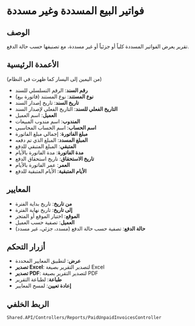 # فواتير البيع المسددة وغير مسددة

## الوصف
تقرير يعرض الفواتير المسددة كلياً أو جزئياً أو غير مسددة، مع تصنيفها حسب حالة الدفع.

## الأعمدة الرئيسية
(من اليمين إلى اليسار كما ظهرت في النظام)

- **رقم السند**: الرقم التسلسلي للسند
- **نوع المستند**: نوع المستند (فاتورة بيع)
- **تاريخ السند**: تاريخ إصدار السند
- **التاريخ الفعلي للسند**: التاريخ الفعلي لإصدار السند
- **العميل**: اسم العميل
- **المندوب**: اسم مندوب المبيعات
- **اسم الحساب**: اسم الحساب المحاسبي
- **مبلغ الفاتورة**: إجمالي مبلغ الفاتورة
- **المبلغ المسدد**: المبلغ الذي تم دفعه
- **المتبقي**: المبلغ المتبقي للدفع
- **مدة الفاتورة**: مدة الفاتورة بالأيام
- **تاريخ الاستحقاق**: تاريخ استحقاق الدفع
- **العمر**: عمر الفاتورة بالأيام
- **الأيام المتبقية**: الأيام المتبقية للدفع

## المعايير
- **من تاريخ**: تاريخ بداية الفترة
- **إلى تاريخ**: تاريخ نهاية الفترة
- **الموقع**: اختيار الموقع أو المتجر
- **العميل**: تصفية حسب العميل
- **حالة الدفع**: تصفية حسب حالة الدفع (مسدد، جزئي، غير مسدد)

## أزرار التحكم
- **عرض**: لتطبيق المعايير المحددة
- **تصدير Excel**: لتصدير التقرير بصيغة Excel
- **تصدير PDF**: لتصدير التقرير بصيغة PDF
- **طباعة**: لطباعة التقرير
- **إعادة تعيين**: لمسح المعايير

## الربط الخلفي
`Shared.API/Controllers/Reports/PaidUnpaidInvoicesController`

